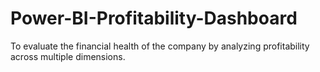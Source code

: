 # Power-BI-Profitability-Dashboard
To evaluate the financial health of the company by analyzing profitability across multiple dimensions.
